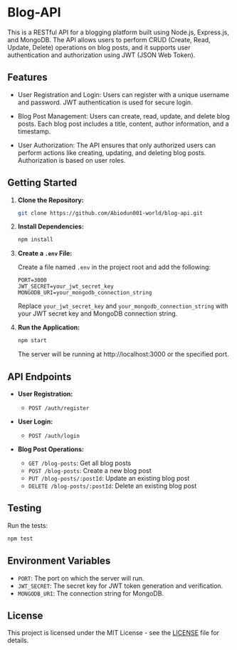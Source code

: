 # Blog-API

This is a RESTful API for a blogging platform built using Node.js, Express.js, and MongoDB. The API allows users to perform CRUD (Create, Read, Update, Delete) operations on blog posts, and it supports user authentication and authorization using JWT (JSON Web Token).

## Features

- User Registration and Login: Users can register with a unique username and password. JWT authentication is used for secure login.

- Blog Post Management: Users can create, read, update, and delete blog posts. Each blog post includes a title, content, author information, and a timestamp.

- User Authorization: The API ensures that only authorized users can perform actions like creating, updating, and deleting blog posts. Authorization is based on user roles.

## Getting Started

1. **Clone the Repository:**

   ```bash
   git clone https://github.com/Abiodun001-world/blog-api.git
   ```

2. **Install Dependencies:**

   ```bash
   npm install
   ```

3. **Create a `.env` File:**

   Create a file named `.env` in the project root and add the following:

   ```env
   PORT=3000
   JWT_SECRET=your_jwt_secret_key
   MONGODB_URI=your_mongodb_connection_string
   ```

   Replace `your_jwt_secret_key` and `your_mongodb_connection_string` with your JWT secret key and MongoDB connection string.

4. **Run the Application:**

   ```bash
   npm start
   ```

   The server will be running at http://localhost:3000 or the specified port.

## API Endpoints

- **User Registration:**
  - `POST /auth/register`

- **User Login:**
  - `POST /auth/login`

- **Blog Post Operations:**
  - `GET /blog-posts`: Get all blog posts
  - `POST /blog-posts`: Create a new blog post
  - `PUT /blog-posts/:postId`: Update an existing blog post
  - `DELETE /blog-posts/:postId`: Delete an existing blog post

## Testing

Run the tests:

```bash
npm test
```

## Environment Variables

- `PORT`: The port on which the server will run.
- `JWT_SECRET`: The secret key for JWT token generation and verification.
- `MONGODB_URI`: The connection string for MongoDB.

## License

This project is licensed under the MIT License - see the [LICENSE](LICENSE) file for details.